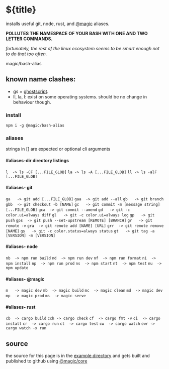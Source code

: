 # ${title}

installs useful git, node, rust, and [@magic](https://magic.github.io) aliases.

**POLLUTES THE NAMESPACE OF YOUR BASH WITH ONE AND TWO LETTER COMMANDS.**

*fortunately, the rest of the linux ecosystem seems to be smart enough not to do that too often.*

<GitBadges>magic/bash-alias</GitBadges>

## known name clashes:

* gs = [ghostscript](https://en.wikipedia.org/wiki/Ghostscript).
* ll, la, l: exist on some operating systems. should be no change in behaviour though.

### install

`npm i -g @magic/bash-alias`

### aliases

strings in [] are expected or optional cli arguments

#### #aliases-dir directory listings
`l  -> ls -CF [...FILE_GLOB]`
`la -> ls -A [...FILE_GLOB]`
`ll -> ls -alF [...FILE_GLOB]`

#### #aliases- git

`ga   -> git add [...FILE_GLOB]`
`gaa  -> git add --all`
`gb   -> git branch`
`gbb  -> git checkout -b [NAME]`
`gc   -> git commit -m [message string] [...FILE_GLOB]`
`gca  -> git commit --amend`
`gd   -> git -c color.ui=always diff`
`gl   -> git -c color.ui=always log`
`gp   -> git push`
`gps  -> git push --set-upstream [REMOTE] [BRANCH]`
`gr   -> git remote -v`
`gra  -> git remote add [NAME] [URL]`
`grr  -> git remote remove [NAME]`
`gs   -> git -c color.status=always status`
`gt   -> git tag -a [VERSION] -m [VERSION]`

#### #aliases- node

`nb  -> npm run build`
`nd  -> npm run dev`
`nf  -> npm run format`
`ni  -> npm install`
`np  -> npm run prod`
`ns  -> npm start`
`nt  -> npm test`
`nu  -> npm update`

#### #aliases- @magic

`m   -> magic dev`
`mb  -> magic build`
`mc  -> magic clean`
`md  -> magic dev`
`mp  -> magic prod`
`ms  -> magic serve`

#### #aliases- rust

`cb  -> cargo build`
`cch -> cargo check`
`cf  -> cargo fmt -v`
`ci  -> cargo install`
`cr  -> cargo run`
`ct  -> cargo test`
`cw  -> cargo watch`
`cwr -> cargo watch -x run`


## source

the source for this page is in the
[example directory](https://github.com/magic/bash-alias/tree/master/example)
and gets built and published to github using
[@magic/core](https://github.com/magic/core)
